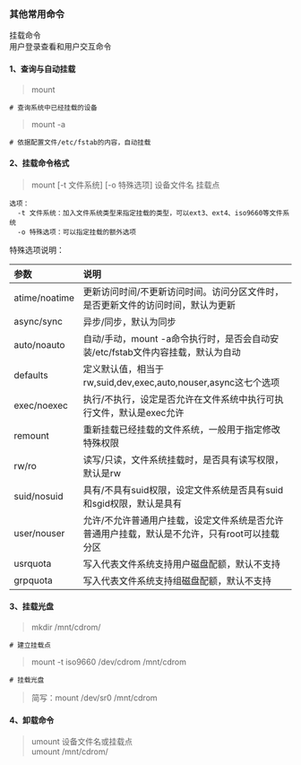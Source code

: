 ### 其他常用命令
挂载命令   
用户登录查看和用户交互命令

#### 1、查询与自动挂载
> mount

```
# 查询系统中已经挂载的设备
```
> mount -a

```
# 依据配置文件/etc/fstab的内容，自动挂载
```

#### 2、挂载命令格式
> mount [-t 文件系统] [-o 特殊选项] 设备文件名 挂载点

```
选项：
  -t 文件系统：加入文件系统类型来指定挂载的类型，可以ext3、ext4、iso9660等文件系统
  -o 特殊选项：可以指定挂载的额外选项
```
特殊选项说明：

参数 | 说明
:- | :-
atime/noatime | 更新访问时间/不更新访问时间。访问分区文件时，是否更新文件的访问时间，默认为更新
async/sync | 异步/同步，默认为同步
auto/noauto | 自动/手动，mount -a命令执行时，是否会自动安装/etc/fstab文件内容挂载，默认为自动
defaults | 定义默认值，相当于rw,suid,dev,exec,auto,nouser,async这七个选项
exec/noexec | 执行/不执行，设定是否允许在文件系统中执行可执行文件，默认是exec允许
remount | 重新挂载已经挂载的文件系统，一般用于指定修改特殊权限
rw/ro | 读写/只读，文件系统挂载时，是否具有读写权限，默认是rw
suid/nosuid | 具有/不具有suid权限，设定文件系统是否具有suid和sgid权限，默认是具有
user/nouser | 允许/不允许普通用户挂载，设定文件系统是否允许普通用户挂载，默认是不允许，只有root可以挂载分区
usrquota | 写入代表文件系统支持用户磁盘配额，默认不支持
grpquota | 写入代表文件系统支持组磁盘配额，默认不支持

#### 3、挂载光盘
> mkdir /mnt/cdrom/

```
# 建立挂载点
```
> mount -t iso9660 /dev/cdrom /mnt/cdrom

```
# 挂载光盘
```
> 简写：mount /dev/sr0 /mnt/cdrom

#### 4、卸载命令
> umount 设备文件名或挂载点   
umount /mnt/cdrom/

